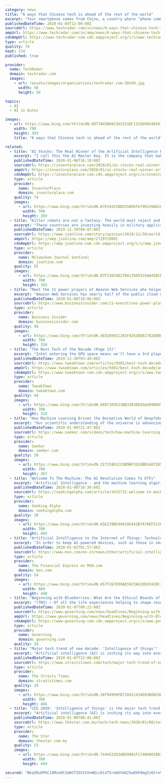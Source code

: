 ```yaml
---
category: news
title: "6 ways that Chinese tech is ahead of the rest of the world"
excerpt: "Your smartphone comes from China, a country where ‘phone commerce’ via a messaging app is commonplace. It’s the home of Huawei, Alibaba, Baidu, Tencent and Xaomi, and it’s home to massive investments in AI, 5G, self-driving cars, robotics, electric vehicles and even missions to Mars. Here are just a few ways that an increasingly high ..."
publishedDateTime: 2020-01-04T12:00:00Z
sourceUrl: https://www.techradar.com/in/news/6-ways-that-chinese-tech-is-ahead-of-the-rest-of-the-world
ampUrl: https://www.techradar.com/in/amp/news/6-ways-that-chinese-tech-is-ahead-of-the-rest-of-the-world
cdnAmpUrl: https://www-techradar-com.cdn.ampproject.org/c/s/www.techradar.com/in/amp/news/6-ways-that-chinese-tech-is-ahead-of-the-rest-of-the-world
type: article
quality: 74
heat: 174
published: true

provider:
  name: TechRadar
  domain: techradar.com
  images:
    - url: /assets/images/organizations/techradar.com-50x50.jpg
      width: 50
      height: 50

topics:
  - AI
  - AI in Autos

images:
  - url: https://www.bing.com/th?id=ON.9877845B601363251DC12CD698548587
    width: 700
    height: 393
    title: "6 ways that Chinese tech is ahead of the rest of the world"

related:
  - title: "AI Stocks: The Real Winner of the Artificial Intelligence Race"
    excerpt: "I call this the AI Master Key. It is the company that makes the “brain” that all AI software needs to function, spot patterns, and interpret data. It’s known as the “Volta Chip” — and it’s what makes the AI revolution possible. Some of the biggest players in elite investing circles have large stakes in the AI Master Key ..."
    publishedDateTime: 2020-01-06T16:19:00Z
    sourceUrl: https://investorplace.com/2020/01/ai-stocks-real-winner-artificial-intelligence-race/
    ampUrl: https://investorplace.com/2020/01/ai-stocks-real-winner-artificial-intelligence-race/amp/
    cdnAmpUrl: https://investorplace-com.cdn.ampproject.org/c/s/investorplace.com/2020/01/ai-stocks-real-winner-artificial-intelligence-race/amp/
    type: article
    provider:
      name: InvestorPlace
      domain: investorplace.com
    quality: 74
    images:
      - url: https://www.bing.com/th?id=ON.B7E19425BDD35B95F6799239AD16B94D
        width: 700
        height: 393
  - title: "Killer robots are not a fantasy. The world must reject and block these weapons."
    excerpt: "These countries are investing heavily in military applications of artificial intelligence with the goal of gaining a technological advantage in next-generation preparedness for the battlefield. These killer robots, once activated, would select and engage targets without further human intervention. The United States and other countries ..."
    publishedDateTime: 2019-12-30T09:07:00Z
    sourceUrl: https://www.jsonline.com/story/opinion/2019/12/30/world-must-ban-autonomous-weapons-killer-robots-column/2729729001/
    ampUrl: https://amp.jsonline.com/amp/2729729001
    cdnAmpUrl: https://amp-jsonline-com.cdn.ampproject.org/c/s/amp.jsonline.com/amp/2729729001
    type: article
    provider:
      name: Milwaukee Journal Sentinel
      domain: jsonline.com
    quality: 55
    images:
      - url: https://www.bing.com/th?id=ON.B7F336C8827D0176D9155A045BCBDC14
        width: 700
        height: 393
  - title: "Meet the 11 power players of Amazon Web Services who helped build it into the biggest cloud business in the world"
    excerpt: "Amazon Web Services has nearly half of the public cloud market share, well ahead of Microsoft and Google. These 11 executives are leading the charge."
    publishedDateTime: 2020-01-08T18:06:00Z
    sourceUrl: https://www.businessinsider.com/11-executives-power-players-amazon-web-services-2020-1
    type: article
    provider:
      name: Business Insider
      domain: businessinsider.com
    quality: 48
    images:
      - url: https://www.bing.com/th?id=ON.4E826691C201F42636D61782ADBF4FCD
        width: 700
        height: 350
  - title: "The Best Tech of the Decade (Page 13)"
    excerpt: "Intel entering the GPU space means we'll have a 3rd player -- something that hasn't happened since ... You thought I was going to finish this article without mentioning AI, didn't you? We all know artificial intelligence is littered throughout our lives, but I don't think (even most of us) really know just how much. It's not just \"OK Google ..."
    publishedDateTime: 2019-12-30T03:49:00Z
    sourceUrl: https://www.tweaktown.com/articles/9301/best-tech-decade/index13.html
    ampUrl: https://www.tweaktown.com/articles/9301/best-tech-decade/amp.html
    cdnAmpUrl: https://www-tweaktown-com.cdn.ampproject.org/c/s/www.tweaktown.com/articles/9301/best-tech-decade/amp.html
    type: article
    provider:
      name: TweakTown
      domain: tweaktown.com
    quality: 44
    images:
      - url: https://www.bing.com/th?id=ON.AEB7303E23BB3303DD45A4090DA56298
        width: 700
        height: 324
  - title: "How Machine Learning Drives the Deceptive World of Deepfakes"
    excerpt: "Our scientific understanding of the universe is advancing at an unprecedented rate. Join Focal Point as we meet the people building tomorrow’s world. Witness the astonishing discoveries that will propel humanity forward and zero-in on the places where science-fiction becomes science-reality."
    publishedDateTime: 2020-01-06T21:47:00Z
    sourceUrl: https://www.seeker.com/videos/tech/how-machine-learning-drives-the-deceptive-world-of-deepfakes
    type: article
    provider:
      name: Seeker
      domain: seeker.com
    quality: 39
    images:
      - url: https://www.bing.com/th?id=ON.CE7159D1CC8B9BF35C8BD54872D50A4B
        width: 700
        height: 367
  - title: "Welcome To The Machine: The AI Revolution Comes To ETFs"
    excerpt: "Artificial Intelligence - and the machine learning algorithms that underlie it - is showing up pretty much everywhere these days, so it's no surprise that there's now an AI-powered ETF firm, EquBot. EquBot's founders, CEO Chida Khatua and COO Art Amador, join Let's Talk ETFs to explain the inner workings of their AI Powered Equity and ..."
    publishedDateTime: 2020-01-08T16:36:00Z
    sourceUrl: https://seekingalpha.com/article/4315732-welcome-to-machine-ai-revolution-comes-to-etfs
    type: article
    provider:
      name: Seeking Alpha
      domain: seekingalpha.com
    quality: 39
    images:
      - url: https://www.bing.com/th?id=ON.65E239BE94010E441B7A70EF511676D1
        width: 700
        height: 465
  - title: "Artificial Intelligence to the Internet of Things: Technologies that defined the way we lived in 2019"
    excerpt: "In order to keep AI-powered devices, such as those in smart city surveillance systems, autonomous cars and healthcare systems responsive enough, the data needs to reside as close as possible to the source. This shift has also been possible due to System-on-Chip (SoC) processors that lend more computing power to edge devices. AI based solutions ..."
    publishedDateTime: 2020-01-02T01:57:08Z
    sourceUrl: https://www.msn.com/en-in/news/other/artificial-intelligence-to-the-internet-of-things-technologies-that-defined-the-way-we-lived-in-2019/ar-BBYwVjR
    type: article
    provider:
      name: The Financial Express on MSN.com
      domain: msn.com
    quality: 24
    images:
      - url: https://www.bing.com/th?id=ON.A57F267D99AE5923A619E93428C3B82C
        width: 660
        height: 440
  - title: "Beginning with Blueberries: What Are the Ethical Bounds of Tech?"
    excerpt: "(TNS) — Of all the life experiences helping to shape research in an age of data privacy threats, robotic workers and driverless cars, here's one you might not have ... researchers and students probing the ethical implications of artificial intelligence, automation and other technology -- from the viewpoint of disciplines as disparate as ..."
    publishedDateTime: 2020-01-07T00:22:00Z
    sourceUrl: https://www.governing.com/news/headlines/Beginning-with-Blueberries-What-Are-the-Ethical-Bounds-of-Tech.html
    ampUrl: https://www.governing.com/news/headlines/Beginning-with-Blueberries-What-Are-the-Ethical-Bounds-of-Tech.html?AMP
    cdnAmpUrl: https://www-governing-com.cdn.ampproject.org/c/s/www.governing.com/news/headlines/Beginning-with-Blueberries-What-Are-the-Ethical-Bounds-of-Tech.html?AMP
    type: article
    provider:
      name: Governing
      domain: governing.com
    quality: 24
  - title: "Major tech trend of new decade: 'Intelligence of things'"
    excerpt: "Artificial intelligence (AI) is inching its way into every consumer product imaginable - from wearable devices that read a dog's mood and companionship robots that ask for cuddles to beauty systems that analyse skin tone and outfits that recommend suitable shades of lipstick. These gadgets greeted visitors at Consumer Electronic Show (CES ..."
    publishedDateTime: 2020-01-07T22:00:00Z
    sourceUrl: https://www.straitstimes.com/tech/major-tech-trend-of-new-decade-intelligence-of-things
    type: article
    provider:
      name: The Straits Times
      domain: straitstimes.com
    quality: 24
    images:
      - url: https://www.bing.com/th?id=ON.38794999FB710421434E83B08CDB6E50
        width: 700
        height: 466
  - title: "CES 2020: 'Intelligence of things' is the major tech trend of the decade"
    excerpt: "Artificial intelligence (AI) is inching its way into every consumer product imaginable – from wearable devices that read a dog's mood and companionship robots that ask for cuddles to beauty systems that analyse skin tone and outfits that recommend suitable shades of lipstick. These gadgets greeted visitors at Consumer Electronic Show (CES ..."
    publishedDateTime: 2020-01-08T08:41:00Z
    sourceUrl: https://www.thestar.com.my/tech/tech-news/2020/01/08/ces-2020-039intelligence-of-things039-is-the-major-tech-trend-of-the-decade
    type: article
    provider:
      name: The Star
      domain: thestar.com.my
    quality: 23
    images:
      - url: https://www.bing.com/th?id=ON.7444522634BD99A1F174068826D28B82
        width: 700
        height: 494

secured: "Bkq3RuOPhC1dMzeQtImWJTZXV1CU+WQic6toT5raUUtmG2Sw0XF0mgIv6C+xVEp0/wx+jxx9iQUow3QIQgXWPPMtB4Ta6OHKotxYKoIncvEKN6UZ5kjxepy7Nq1ICUcS0i/BuYJJ7tfOAnGKzMAs06Ugh4Y0ERJl5BddXuNNdbxUAPZEf+hCwff5udx8IS/jvROo8d/fKrkfJTF9wRXs8Z4u2YITRKBEPPr46ax4cpMHByxiYGJ75+HxWgWBK1h0b0DwbymjA+OHSAXyPw9SRQ==;OYFzSFu71tSHgIsZn6odxQ=="
---
```


